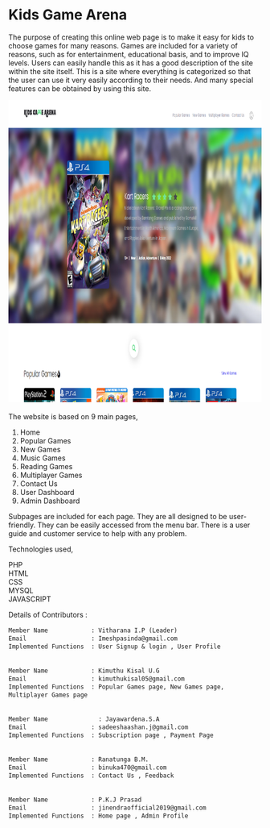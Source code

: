 # Kids Game Arena

The purpose of creating this online web page is to make it easy for kids to choose games for many reasons. Games are included for a variety of reasons, such as for entertainment, educational basis, and to improve IQ levels. Users can easily handle this as it has a good 
description of the site within the site itself. This is a site where everything is categorized so that the user can use it very easily according to their needs. And many special features can be obtained by using this site.


<div align="center">
  <a href="https://github.com/othneildrew/Best-README-Template">
    <img src="images/Screenshot%20(39).png" alt="Logo" width="1000" height="600">
  </a></div>
</br>
The website is based on 9 main pages,

1. Home
2. Popular Games
3. New Games
4. Music Games
5. Reading Games
6. Multiplayer Games
7. Contact Us
8. User Dashboard
9. Admin Dashboard

Subpages are included for each page. They are all designed to be user-friendly. They can be easily accessed from the menu bar. There is a user guide and customer service to help with any problem.

Technologies used,

PHP</br>
HTML</br>
CSS</br>
MYSQL</br>
JAVASCRIPT


Details of Contributors : 

	Member Name            : Vitharana I.P (Leader)
	Email                  : Imeshpasinda@gmail.com
	Implemented Functions  : User Signup & login , User Profile


	Member Name            : Kimuthu Kisal U.G
	Email                  : kimuthukisal05@gmail.com
	Implemented Functions  : Popular Games page, New Games page, Multiplayer Games page


	Member Name              : Jayawardena.S.A
	Email                  : sadeeshaashan.j@gmail.com
	Implemented Functions  : Subscription page , Payment Page

	
	Member Name            : Ranatunga B.M.
	Email                  : binuka470@gmail.com
	Implemented Functions  : Contact Us , Feedback

	
	Member Name            : P.K.J Prasad
	Email                  : jinendraofficial2019@gmail.com
	Implemented Functions  : Home page , Admin Profile

